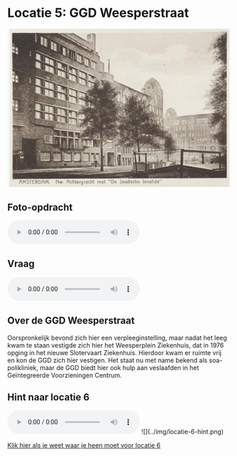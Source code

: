 # Locatie 5: GGD Weesperstraat
![](../img/ggd-weesperstraat-banner.png)

## Foto-opdracht
<audio controls>
  <source src="https://raw.githubusercontent.com/robogast/blasius-speurtocht/master/mp3/stap5-foto.mp3" type="audio/mpeg">
</audio>

## Vraag
<audio controls>
  <source src="https://raw.githubusercontent.com/robogast/blasius-speurtocht/master/mp3/stap5-vraag.mp3" type="audio/mpeg">
</audio>

## Over de GGD Weesperstraat
Oorspronkelijk bevond zich hier een verpleeginstelling, maar nadat het leeg kwam te staan vestigde zich hier het Weesperplein Ziekenhuis, dat in 1976 opging in het nieuwe Slotervaart Ziekenhuis. Hierdoor kwam er ruimte vrij en kon de GGD zich hier vestigen. Het staat nu met name bekend als soa-polikliniek, maar de GGD biedt hier ook hulp aan veslaafden in het Geïntegreerde Voorzieningen Centrum.

## Hint naar locatie 6
<audio controls>
  <source src="https://raw.githubusercontent.com/robogast/blasius-speurtocht/master/mp3/stap6-hint.mp3" type="audio/mpeg">
</audio>
![](../img/locatie-6-hint.png)

[Klik hier als je weet waar je heen moet voor locatie 6](locatie-6)

